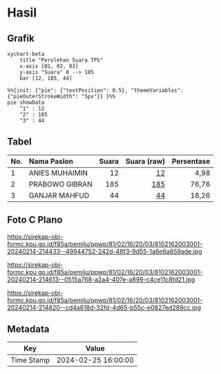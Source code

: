 # Hasil

## Grafik

```mermaid
xychart-beta
    title "Perolehan Suara TPS"
    x-axis [01, 02, 03]
    y-axis "Suara" 0 --> 185
    bar [12, 185, 44]
```

```mermaid
%%{init: {"pie": {"textPosition": 0.5}, "themeVariables": {"pieOuterStrokeWidth": "5px"}} }%%
pie showData
    "1" : 12
    "2" : 185
    "3" : 44
```

## Tabel

| No. | Nama Paslon    | Suara | Suara (raw) | Persentase |
|:--- |:-------------- | -----:| -----------:| ----------:|
| 1   | ANIES MUHAIMIN | 12    | [12][p-1]   | 4,98       |
| 2   | PRABOWO GIBRAN | 185   | [185][p-2]  | 76,76      |
| 3   | GANJAR MAHFUD  | 44    | [44][p-3]   | 18,26      |


[p-1]: https://github.com/gigit-pemilu/pemilu-2024-81-maluku/blob/main/pilpres/hitung-suara/sub/81-maluku/sub/02-maluku-tenggara/sub/16-hoat-sorbay/sub/2003-letvuan/sub/001-tps/sub/paslon-1.txt
[p-2]: https://github.com/gigit-pemilu/pemilu-2024-81-maluku/blob/main/pilpres/hitung-suara/sub/81-maluku/sub/02-maluku-tenggara/sub/16-hoat-sorbay/sub/2003-letvuan/sub/001-tps/sub/paslon-2.txt
[p-3]: https://github.com/gigit-pemilu/pemilu-2024-81-maluku/blob/main/pilpres/hitung-suara/sub/81-maluku/sub/02-maluku-tenggara/sub/16-hoat-sorbay/sub/2003-letvuan/sub/001-tps/sub/paslon-3.txt

## Foto C Plano

https://sirekap-obj-formc.kpu.go.id/f85a/pemilu/ppwp/81/02/16/20/03/8102162003001-20240214-214433--49944752-242d-48f3-9d55-1a6e6a859ade.jpg

https://sirekap-obj-formc.kpu.go.id/f85a/pemilu/ppwp/81/02/16/20/03/8102162003001-20240214-214613--0515a768-a2a4-407e-a899-c4ce11c8fd21.jpg

https://sirekap-obj-formc.kpu.go.id/f85a/pemilu/ppwp/81/02/16/20/03/8102162003001-20240214-214820--cd4a618d-32fd-4d65-b55c-e0827ed289cc.jpg


## Metadata

| Key        | Value               |
| ---------- | ------------------- |
| Time Stamp | 2024-02-25 16:00:00 |



